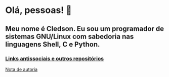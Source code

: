 # Olá, pessoas! 👋

## Meu nome é Cledson. Eu sou um programador de sistemas GNU/Linux com sabedoria nas linguagens Shell, C e Python.

### [Links antissociais e outros repositórios](https://cledsupper.github.io/)

[Nota de autoria](AUTORIA.md)

